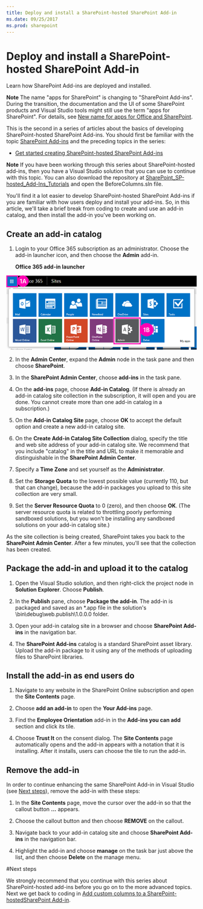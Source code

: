 ```yaml
---
title: Deploy and install a SharePoint-hosted SharePoint Add-in
ms.date: 09/25/2017
ms.prod: sharepoint
---
```



# Deploy and install a SharePoint-hosted SharePoint Add-in
Learn how SharePoint Add-ins are deployed and installed.
 

 **Note**  The name "apps for SharePoint" is changing to "SharePoint Add-ins". During the transition, the documentation and the UI of some SharePoint products and Visual Studio tools might still use the term "apps for SharePoint". For details, see  [New name for apps for Office and SharePoint](new-name-for-apps-for-sharepoint.md#bk_newname).
 

This is the second in a series of articles about the basics of developing SharePoint-hosted SharePoint Add-ins. You should first be familiar with the topic  [SharePoint Add-ins](sharepoint-add-ins.md) and the preceding topics in the series:
 

-  [Get started creating SharePoint-hosted SharePoint Add-ins](get-started-creating-sharepoint-hosted-sharepoint-add-ins.md)
    
 

 **Note**  If you have been working through this series about SharePoint-hosted add-ins, then you have a Visual Studio solution that you can use to continue with this topic. You can also download the repository at  [SharePoint_SP-hosted_Add-Ins_Tutorials](https://github.com/OfficeDev/SharePoint_SP-hosted_Add-Ins_Tutorials) and open the BeforeColumns.sln file.
 

You'll find it a lot easier to develop SharePoint-hosted SharePoint Add-ins if you are familiar with how users deploy and install your add-ins. So, in this article, we'll take a brief break from coding to create and use an add-in catalog, and then install the add-in you've been working on.
 

## Create an add-in catalog


 

 

1. Login to your Office 365 subscription as an administrator. Choose the add-in launcher icon, and then choose the  **Admin** add-in.
    
    **Office 365 add-in launcher**

 

  ![Office 365 App Launcher](../images/ec60797c-d329-4922-a811-70c64598f4d5.PNG)
 

    
    
 
2. In the  **Admin Center**, expand the  **Admin** node in the task pane and then choose **SharePoint**.
    
 
3. In the  **SharePoint Admin Center**, choose  **add-ins** in the task pane.
    
 
4. On the  **add-ins** page, choose **Add-in Catalog**. (If there is already an add-in catalog site collection in the subscription, it will open and you are done. You cannot create more than one add-in catalog in a subscription.)
    
 
5. On the  **Add-in Catalog Site** page, choose **OK** to accept the default option and create a new add-in catalog site.
    
 
6. On the  **Create Add-in Catalog Site Collection** dialog, specify the title and web site address of your add-in catalog site. We recommend that you include "catalog" in the title and URL to make it memorable and distinguishable in the **SharePoint Admin Center**.
    
 
7. Specify a  **Time Zone** and set yourself as the **Administrator**.
    
 
8. Set the  **Storage Quota** to the lowest possible value (currently 110, but that can change), because the add-in packages you upload to this site collection are very small.
    
 
9. Set the  **Server Resource Quota** to 0 (zero), and then choose **OK**. (The server resource quota is related to throttling poorly performing sandboxed solutions, but you won't be installing any sandboxed solutions on your add-in catalog site.)
    
 
As the site collection is being created, SharePoint takes you back to the  **SharePoint Admin Center**. After a few minutes, you'll see that the collection has been created.
 

## Package the add-in and upload it to the catalog


 

 

1. Open the Visual Studio solution, and then right-click the project node in  **Solution Explorer**. Choose  **Publish**.
    
 
2. In the  **Publish** pane, choose **Package the add-in**. The add-in is packaged and saved as an *.app file in the solution's \bin\debug\web.publish\1.0.0.0 folder.
    
 
3. Open your add-in catalog site in a browser and choose  **SharePoint Add-ins** in the navigation bar.
    
 
4. The  **SharePoint Add-ins** catalog is a standard SharePoint asset library. Upload the add-in package to it using any of the methods of uploading files to SharePoint libraries.
    
 

## Install the add-in as end users do


1. Navigate to any website in the SharePoint Online subscription and open the  **Site Contents** page.
    
 
2. Choose  **add an add-in** to open the **Your Add-ins** page.
    
 
3. Find the  **Employee Orientation** add-in in the **Add-ins you can add** section and click its tile.
    
 
4. Choose  **Trust It** on the consent dialog. The **Site Contents** page automatically opens and the add-in appears with a notation that it is installing. After it installs, users can choose the tile to run the add-in.
    
 

## Remove the add-in

In order to continue enhancing the same SharePoint Add-in in Visual Studio (see  [Next steps](#Nextsteps)), remove the add-in with these steps:
 

 

1. In the  **Site Contents** page, move the cursor over the add-in so that the callout button **...** appears.
    
 
2. Choose the callout button and then choose  **REMOVE** on the callout.
    
 
3. Navigate back to your add-in catalog site and choose  **SharePoint Add-ins** in the navigation bar.
    
 
4. Highlight the add-in and choose  **manage** on the task bar just above the list, and then choose **Delete** on the manage menu.
    
 

#Next steps
<a name="Nextsteps"></a>

We strongly recommend that you continue with this series about SharePoint-hosted add-ins before you go on to the more advanced topics. Next we get back to coding in  [Add custom columns to a SharePoint-hostedSharePoint Add-in](add-custom-columns-to-a-sharepoint-hostedsharepoint-add-in.md).
 

 

